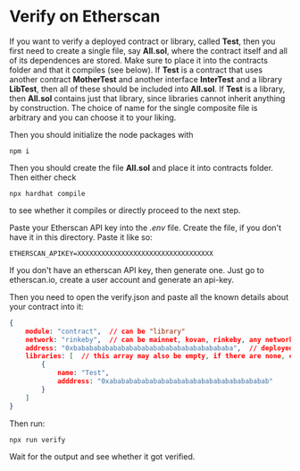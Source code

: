 # Verify on Etherscan

If you want to verify a deployed contract or library, called **Test**, then you first need to create a single file, say **All.sol**, where the contract itself and all of its dependences are stored. Make sure to place it into the contracts folder and that it compiles (see below). If **Test** is a contract that uses another contract **MotherTest** and another interface **InterTest** and a library **LibTest**, then all of these should be included into **All.sol**. If **Test** is a library, then **All.sol** contains just that library, since libraries cannot inherit anything by construction. The choice of name for the single composite file is arbitrary and you can choose it to your liking.

Then you should initialize the node packages with 
```shell
npm i
```

Then you should create the file **All.sol** and place it into contracts folder. Then either check 
```shell
npx hardhat compile
```
to see whether it compiles or directly proceed to the next step.

Paste your Etherscan API key into the *.env* file. Create the file, if you don't have it in this directory. Paste it like so:
```
ETHERSCAN_APIKEY=XXXXXXXXXXXXXXXXXXXXXXXXXXXXXXXXXX
```
If you don't have an etherscan API key, then generate one. Just go to etherscan.io, create a user account and generate an api-key.

Then you need to open the verify.json and paste all the known details about your contract into it:
```json
{
    module: "contract",  // can be "library"
    network: "rinkeby",  // can be mainnet, kovan, rinkeby, any network for which etherscan has an api
    address: "0xbabababababababababababababababababababa",  // deployed address of contract or library
    libraries: [  // this array may also be empty, if there are none, e.g. libraries: [].
        {
            name: "Test",
            adddress: "0xabababababababababababababababababababab"
        }
    ]
}
```

Then run:
```
npx run verify
```

Wait for the output and see whether it got verified.


